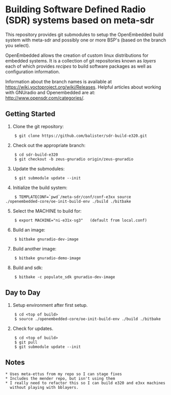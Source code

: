 Building Software Defined Radio (SDR) systems based on meta-sdr
=============================================
This repository provides git submodules to setup the OpenEmbedded build system
with meta-sdr and possibly one or more BSP's (based on the branch you select).

OpenEmbedded allows the creation of custom linux distributions for embedded
systems. It is a collection of git repositories known as *layers* each of
which provides *recipes* to build software packages as well as configuration
information.

Information about the branch names is available at
https://wiki.yoctoproject.org/wiki/Releases. Helpful articles about working
with GNUradio and Openembedded are at: http://www.opensdr.com/categories/.

Getting Started
---------------

1. Clone the git repository:

```
    $ git clone https://github.com/balister/sdr-build-e320.git
```

2. Check out the appropriate branch:

```
    $ cd sdr-build-e320
    $ git checkout -b zeus-gnuradio origin/zeus-gnuradio
```

3. Update the submodules:

```
    $ git submodule update --init
```

4. Initialize the build system:

```
    $ TEMPLATECONF=`pwd`/meta-sdr/conf/conf-e3xx source ./openembedded-core/oe-init-build-env ./build ./bitbake
```

5. Select the MACHINE to build for:

```
    $ export MACHINE="ni-e31x-sg3"   (default from local.conf)
```

6. Build an image:

```
    $ bitbake gnuradio-dev-image
```

7. Build another image:

```
    $ bitbake gnuradio-demo-image
```

8. Build and sdk:

```
    $ bitbake -c populate_sdk gnuradio-dev-image
```

Day to Day
----------

1. Setup environment after first setup.

```
    $ cd <top of build>
    $ source ./openembedded-core/oe-init-build-env ./build ./bitbake
```

2. Check for updates.

```
    $ cd <top of build>
    $ git pull
    $ git submodule update --init
```

Notes
-----
    * Uses meta-ettus from my repo so I can stage fixes
    * Includes the mender repo, but isn't using them
    * I really need to refactor this so I can build e320 and e3xx machines
      without playing with bblayers.
